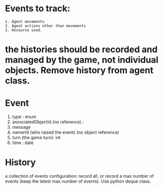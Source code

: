 # Events to track:
    1. Agent movements
    2. Agent actions other than movements
    3. Resource used.

# the histories should be recorded and managed by the game, not individual objects. Remove history from agent class.

# Event
1. type : enum
2. associatedObjectId (no reference) :
3. message
4. ownerId (who raised the event) (no object reference)
5. turn (the game turn): int
6. time : date

# History
a collection of events
configuration: record all, or record a max number of events (keep the latest max number of events). Use python deque class.